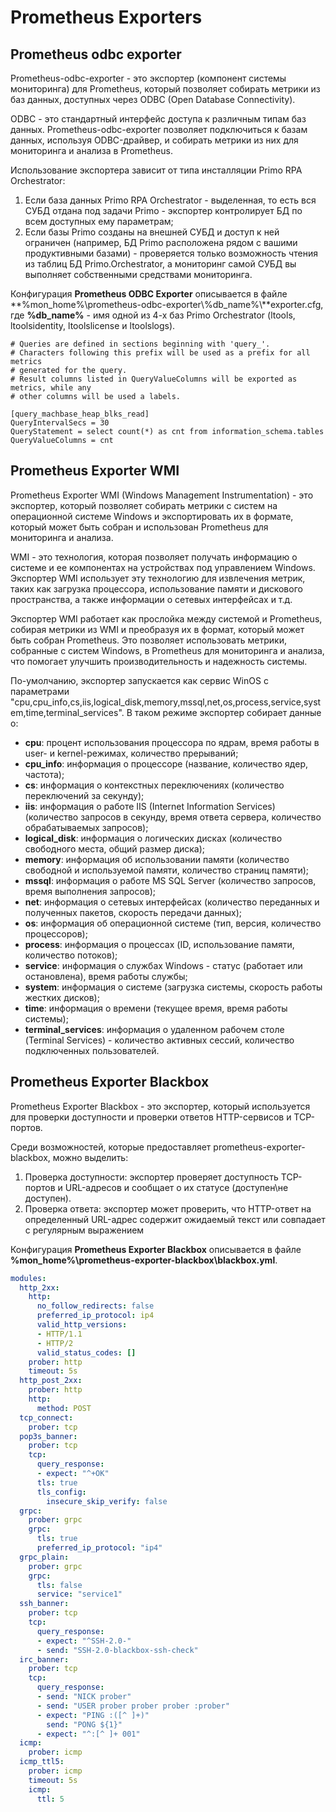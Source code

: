 # Prometheus Exporters

## Prometheus odbc exporter

Prometheus-odbc-exporter - это экспортер (компонент системы мониторинга) для Prometheus, который позволяет собирать метрики из баз данных, доступных через ODBC (Open Database Connectivity).

ODBC - это стандартный интерфейс доступа к различным типам баз данных. Prometheus-odbc-exporter позволяет подключиться к базам данных, используя ODBC-драйвер, и собирать метрики из них для мониторинга и анализа в Prometheus.

Использование экспортера зависит от типа инсталляции Primo RPA Orchestrator:

1. Если база данных Primo RPA Orchestrator - выделенная, то есть вся СУБД отдана под задачи Primo - экспортер контролирует БД по всем доступных ему параметрам;
2. Если базы Primo созданы на внешней СУБД и доступ к ней ограничен (например, БД Primo расположена рядом с вашими продуктивными базами) - проверяется только возможность чтения из таблиц БД Primo.Orchestrator, а мониторинг самой СУБД вы выполняет собственными средствами мониторинга.

Конфигурация **Prometheus ODBC Exporter** описывается в файле **%mon\_home%\prometheus-odbc-exporter\\%db\_name%\\**exporter.cfg, где **%db\_name%** - имя одной из 4-х баз Primo Orchestrator (ltools, ltoolsidentity, ltoolslicense и ltoolslogs).

```shell
# Queries are defined in sections beginning with 'query_'.
# Characters following this prefix will be used as a prefix for all metrics
# generated for the query.
# Result columns listed in QueryValueColumns will be exported as metrics, while any
# other columns will be used a labels.

[query_machbase_heap_blks_read]
QueryIntervalSecs = 30
QueryStatement = select count(*) as cnt from information_schema.tables
QueryValueColumns = cnt

```

## Prometheus Exporter WMI&#x20;

Prometheus Exporter WMI (Windows Management Instrumentation) - это экспортер, который позволяет собирать метрики с систем на операционной системе Windows и экспортировать их в формате, который может быть собран и использован Prometheus для мониторинга и анализа.

WMI - это технология, которая позволяет получать информацию о системе и ее компонентах на устройствах под управлением Windows. Экспортер WMI использует эту технологию для извлечения метрик, таких как загрузка процессора, использование памяти и дискового пространства, а также информации о сетевых интерфейсах и т.д.

Экспортер WMI работает как прослойка между системой и Prometheus, собирая метрики из WMI и преобразуя их в формат, который может быть собран Prometheus. Это позволяет использовать метрики, собранные с систем Windows, в Prometheus для мониторинга и анализа, что помогает улучшить производительность и надежность системы.

По-умолчанию, экспортер запускается как сервис WinOS с параметрами "cpu,cpu\_info,cs,iis,logical\_disk,memory,mssql,net,os,process,service,system,time,terminal\_services". В таком режиме экспортер собирает данные о:

* **cpu**: процент использования процессора по ядрам, время работы в user- и kernel-режимах, количество прерываний;
* **cpu\_info**: информация о процессоре (название, количество ядер, частота);
* **cs**: информация о контекстных переключениях (количество переключений за секунду);
* **iis**: информация о работе IIS (Internet Information Services) (количество запросов в секунду, время ответа сервера, количество обрабатываемых запросов);
* **logical\_disk**: информация о логических дисках (количество свободного места, общий размер диска);
* **memory**: информация об использовании памяти (количество свободной и используемой памяти, количество страниц памяти);
* **mssql**: информация о работе MS SQL Server (количество запросов, время выполнения запросов);
* **net**: информация о сетевых интерфейсах (количество переданных и полученных пакетов, скорость передачи данных);
* **os**: информация об операционной системе (тип, версия, количество процессоров);
* **process**: информация о процессах (ID, использование памяти, количество потоков);
* **service**: информация о службах Windows - статус (работает или остановлена), время работы службы;
* **system**: информация о системе (загрузка системы, скорость работы жестких дисков);
* **time**: информация о времени (текущее время, время работы системы);
* **terminal\_services**: информация о удаленном рабочем столе (Terminal Services) - количество активных сессий, количество подключенных пользователей.

## Prometheus Exporter Blackbox

Prometheus Exporter Blackbox - это экспортер, который используется для проверки доступности и проверки ответов HTTP-сервисов и TCP-портов.

Среди возможностей, которые предоставляет prometheus-exporter-blackbox, можно выделить:

1. Проверка доступности: экспортер проверяет доступность TCP-портов и URL-адресов и сообщает о их статусе (доступен\не доступен).
2. Проверка ответа: экспортер может проверить, что HTTP-ответ на определенный URL-адрес содержит ожидаемый текст или совпадает с регулярным выражением

Конфигурация **Prometheus Exporter Blackbox** описывается в файле **%mon\_home%\prometheus-exporter-blackbox\blackbox.yml**.

```yaml
modules:
  http_2xx:
    http:
      no_follow_redirects: false
      preferred_ip_protocol: ip4
      valid_http_versions:
      - HTTP/1.1
      - HTTP/2
      valid_status_codes: []
    prober: http
    timeout: 5s
  http_post_2xx:
    prober: http
    http:
      method: POST
  tcp_connect:
    prober: tcp
  pop3s_banner:
    prober: tcp
    tcp:
      query_response:
      - expect: "^+OK"
      tls: true
      tls_config:
        insecure_skip_verify: false
  grpc:
    prober: grpc
    grpc:
      tls: true
      preferred_ip_protocol: "ip4"
  grpc_plain:
    prober: grpc
    grpc:
      tls: false
      service: "service1"
  ssh_banner:
    prober: tcp
    tcp:
      query_response:
      - expect: "^SSH-2.0-"
      - send: "SSH-2.0-blackbox-ssh-check"
  irc_banner:
    prober: tcp
    tcp:
      query_response:
      - send: "NICK prober"
      - send: "USER prober prober prober :prober"
      - expect: "PING :([^ ]+)"
        send: "PONG ${1}"
      - expect: "^:[^ ]+ 001"
  icmp:
    prober: icmp
  icmp_ttl5:
    prober: icmp
    timeout: 5s
    icmp:
      ttl: 5
```
